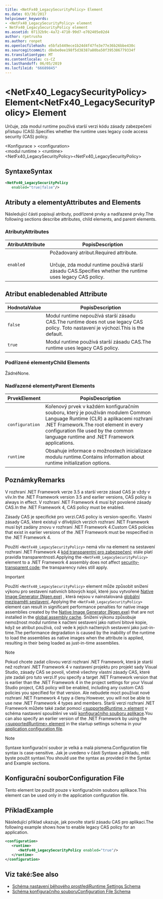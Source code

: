 ```yaml
---
title: <NetFx40_LegacySecurityPolicy> Element
ms.date: 03/30/2017
helpviewer_keywords:
- <NetFx40_LegacySecurityPolicy> element
- NetFx40_LegacySecurityPolicy element
ms.assetid: 07132b9c-4a72-4710-99d7-e702405e02d4
author: rpetrusha
ms.author: ronpet
ms.openlocfilehash: e5bfa5449ece1b24d4f47fe3e77e36b26bbe430c
ms.sourcegitcommit: d8ebe0ee198f5d38387a80ba50f395386779334f
ms.translationtype: MT
ms.contentlocale: cs-CZ
ms.lasthandoff: 06/05/2019
ms.locfileid: "66689845"
---
```

# <a name="netfx40legacysecuritypolicy-element"></a><span data-ttu-id="a37fa-102">\<NetFx40_LegacySecurityPolicy> Element</span><span class="sxs-lookup"><span data-stu-id="a37fa-102">\<NetFx40_LegacySecurityPolicy> Element</span></span>

<span data-ttu-id="a37fa-103">Určuje, zda modul runtime používá starší verzi kódu zásady zabezpečení přístupu (CAS).</span><span class="sxs-lookup"><span data-stu-id="a37fa-103">Specifies whether the runtime uses legacy code access security (CAS) policy.</span></span>

<span data-ttu-id="a37fa-104">\<Konfigurace > </span><span class="sxs-lookup"><span data-stu-id="a37fa-104">\<configuration></span></span>\
<span data-ttu-id="a37fa-105">\<modul runtime > </span><span class="sxs-lookup"><span data-stu-id="a37fa-105">\<runtime></span></span>\
<span data-ttu-id="a37fa-106">\<NetFx40_LegacySecurityPolicy></span><span class="sxs-lookup"><span data-stu-id="a37fa-106">\<NetFx40_LegacySecurityPolicy></span></span>

## <a name="syntax"></a><span data-ttu-id="a37fa-107">Syntaxe</span><span class="sxs-lookup"><span data-stu-id="a37fa-107">Syntax</span></span>

```xml
<NetFx40_LegacySecurityPolicy
   enabled="true|false"/>
```

## <a name="attributes-and-elements"></a><span data-ttu-id="a37fa-108">Atributy a elementy</span><span class="sxs-lookup"><span data-stu-id="a37fa-108">Attributes and Elements</span></span>

<span data-ttu-id="a37fa-109">Následující části popisují atributy, podřízené prvky a nadřazené prvky.</span><span class="sxs-lookup"><span data-stu-id="a37fa-109">The following sections describe attributes, child elements, and parent elements.</span></span>

### <a name="attributes"></a><span data-ttu-id="a37fa-110">Atributy</span><span class="sxs-lookup"><span data-stu-id="a37fa-110">Attributes</span></span>

|<span data-ttu-id="a37fa-111">Atribut</span><span class="sxs-lookup"><span data-stu-id="a37fa-111">Attribute</span></span>|<span data-ttu-id="a37fa-112">Popis</span><span class="sxs-lookup"><span data-stu-id="a37fa-112">Description</span></span>|
|---------------|-----------------|
|`enabled`|<span data-ttu-id="a37fa-113">Požadovaný atribut.</span><span class="sxs-lookup"><span data-stu-id="a37fa-113">Required attribute.</span></span><br /><br /> <span data-ttu-id="a37fa-114">Určuje, zda modul runtime používá starší zásadu CAS.</span><span class="sxs-lookup"><span data-stu-id="a37fa-114">Specifies whether the runtime uses legacy CAS policy.</span></span>|

## <a name="enabled-attribute"></a><span data-ttu-id="a37fa-115">Atribut enabled</span><span class="sxs-lookup"><span data-stu-id="a37fa-115">enabled Attribute</span></span>

|<span data-ttu-id="a37fa-116">Hodnota</span><span class="sxs-lookup"><span data-stu-id="a37fa-116">Value</span></span>|<span data-ttu-id="a37fa-117">Popis</span><span class="sxs-lookup"><span data-stu-id="a37fa-117">Description</span></span>|
|-----------|-----------------|
|`false`|<span data-ttu-id="a37fa-118">Modul runtime nepoužívá starší zásadu CAS.</span><span class="sxs-lookup"><span data-stu-id="a37fa-118">The runtime does not use legacy CAS policy.</span></span> <span data-ttu-id="a37fa-119">Toto nastavení je výchozí.</span><span class="sxs-lookup"><span data-stu-id="a37fa-119">This is the default.</span></span>|
|`true`|<span data-ttu-id="a37fa-120">Modul runtime používá starší zásadu CAS.</span><span class="sxs-lookup"><span data-stu-id="a37fa-120">The runtime uses legacy CAS policy.</span></span>|

### <a name="child-elements"></a><span data-ttu-id="a37fa-121">Podřízené elementy</span><span class="sxs-lookup"><span data-stu-id="a37fa-121">Child Elements</span></span>

<span data-ttu-id="a37fa-122">Žádné</span><span class="sxs-lookup"><span data-stu-id="a37fa-122">None.</span></span>

### <a name="parent-elements"></a><span data-ttu-id="a37fa-123">Nadřazené elementy</span><span class="sxs-lookup"><span data-stu-id="a37fa-123">Parent Elements</span></span>

|<span data-ttu-id="a37fa-124">Prvek</span><span class="sxs-lookup"><span data-stu-id="a37fa-124">Element</span></span>|<span data-ttu-id="a37fa-125">Popis</span><span class="sxs-lookup"><span data-stu-id="a37fa-125">Description</span></span>|
|-------------|-----------------|
|`configuration`|<span data-ttu-id="a37fa-126">Kořenový prvek v každém konfiguračním souboru, který je používán modulem Common Language Runtime (CLR) a aplikacemi rozhraní .NET Framework.</span><span class="sxs-lookup"><span data-stu-id="a37fa-126">The root element in every configuration file used by the common language runtime and .NET Framework applications.</span></span>|
|`runtime`|<span data-ttu-id="a37fa-127">Obsahuje informace o možnostech inicializace modulu runtime.</span><span class="sxs-lookup"><span data-stu-id="a37fa-127">Contains information about runtime initialization options.</span></span>|

## <a name="remarks"></a><span data-ttu-id="a37fa-128">Poznámky</span><span class="sxs-lookup"><span data-stu-id="a37fa-128">Remarks</span></span>

<span data-ttu-id="a37fa-129">V rozhraní .NET Framework verze 3.5 a starší verze zásad CAS je vždy v vliv.</span><span class="sxs-lookup"><span data-stu-id="a37fa-129">In the .NET Framework version 3.5 and earlier versions, CAS policy is always in effect.</span></span> <span data-ttu-id="a37fa-130">V rozhraní .NET Framework 4 musí být povolené zásady CAS.</span><span class="sxs-lookup"><span data-stu-id="a37fa-130">In the .NET Framework 4, CAS policy must be enabled.</span></span>

<span data-ttu-id="a37fa-131">Zásady CAS je specifické pro verzi.</span><span class="sxs-lookup"><span data-stu-id="a37fa-131">CAS policy is version-specific.</span></span> <span data-ttu-id="a37fa-132">Vlastní zásady CAS, které existují v dřívějších verzích rozhraní .NET Framework musí být zadány znovu v rozhraní .NET Framework 4.</span><span class="sxs-lookup"><span data-stu-id="a37fa-132">Custom CAS policies that exist in earlier versions of the .NET Framework must be respecified in the .NET Framework 4.</span></span>

<span data-ttu-id="a37fa-133">Použití `<NetFx40_LegacySecurityPolicy>` nemá vliv na element na sestavení rozhraní .NET Framework 4 [kód transparentní pro zabezpečení](../../../../../docs/framework/misc/security-transparent-code.md); stále platí pravidla transparentnosti.</span><span class="sxs-lookup"><span data-stu-id="a37fa-133">Applying the `<NetFx40_LegacySecurityPolicy>` element to a .NET Framework 4 assembly does not affect [security-transparent code](../../../../../docs/framework/misc/security-transparent-code.md); the transparency rules still apply.</span></span>

> [!IMPORTANT]
> <span data-ttu-id="a37fa-134">Použití `<NetFx40_LegacySecurityPolicy>` element může způsobit snížení výkonu pro sestavení nativních bitových kopií, které jsou vytvořené [Native Image Generator (Ngen.exe)](../../../../../docs/framework/tools/ngen-exe-native-image-generator.md) , která nejsou v nainstalovaná [globální mezipaměti sestavení ](../../../../../docs/framework/app-domains/gac.md).</span><span class="sxs-lookup"><span data-stu-id="a37fa-134">Applying the `<NetFx40_LegacySecurityPolicy>` element can result in significant performance penalties for native image assemblies created by the [Native Image Generator (Ngen.exe)](../../../../../docs/framework/tools/ngen-exe-native-image-generator.md) that are not installed in the [global assembly cache](../../../../../docs/framework/app-domains/gac.md).</span></span> <span data-ttu-id="a37fa-135">Snížení výkonu způsobuje nemožnost modul runtime k načtení sestavení jako nativní bitové kopie, když se atribut používá, což vede k jejich načtených sestavení jako just-in-time.</span><span class="sxs-lookup"><span data-stu-id="a37fa-135">The performance degradation is caused by the inability of the runtime to load the assemblies as native images when the attribute is applied, resulting in their being loaded as just-in-time assemblies.</span></span>

> [!NOTE]
> <span data-ttu-id="a37fa-136">Pokud chcete zadat cílovou verzi rozhraní .NET Framework, která je starší než rozhraní .NET Framework 4 v nastavení projektu pro projekt sady Visual Studio, zásady CAS se povolí, včetně všechny vlastní zásady CAS, které jste zadali pro tuto verzi.</span><span class="sxs-lookup"><span data-stu-id="a37fa-136">If you specify a target .NET Framework version that is earlier than the .NET Framework 4 in the project settings for your Visual Studio project, CAS policy will be enabled, including any custom CAS policies you specified for that version.</span></span> <span data-ttu-id="a37fa-137">Ale nebudete moct používat nové rozhraní .NET Framework 4 typy a členy.</span><span class="sxs-lookup"><span data-stu-id="a37fa-137">However, you will not be able to use new .NET Framework 4 types and members.</span></span> <span data-ttu-id="a37fa-138">Starší verzi rozhraní .NET Framework můžete také zadat pomocí [ \<supportedRuntime > element](../../../../../docs/framework/configure-apps/file-schema/startup/supportedruntime-element.md) v schéma nastavení spouštění ve vaší [konfiguračního souboru aplikace](../../../../../docs/framework/configure-apps/index.md).</span><span class="sxs-lookup"><span data-stu-id="a37fa-138">You can also specify an earlier version of the .NET Framework by using the [\<supportedRuntime> element](../../../../../docs/framework/configure-apps/file-schema/startup/supportedruntime-element.md) in the startup settings schema in your [application configuration file](../../../../../docs/framework/configure-apps/index.md).</span></span>

> [!NOTE]
> <span data-ttu-id="a37fa-139">Syntaxe konfigurační soubor je velká a malá písmena.</span><span class="sxs-lookup"><span data-stu-id="a37fa-139">Configuration file syntax is case-sensitive.</span></span> <span data-ttu-id="a37fa-140">Jak je uvedeno v části Syntaxe a příkladu, měli byste použít syntaxi.</span><span class="sxs-lookup"><span data-stu-id="a37fa-140">You should use the syntax as provided in the Syntax and Example sections.</span></span>

## <a name="configuration-file"></a><span data-ttu-id="a37fa-141">Konfigurační soubor</span><span class="sxs-lookup"><span data-stu-id="a37fa-141">Configuration File</span></span>

<span data-ttu-id="a37fa-142">Tento element lze použít pouze v konfiguračním souboru aplikace.</span><span class="sxs-lookup"><span data-stu-id="a37fa-142">This element can be used only in the application configuration file.</span></span>

## <a name="example"></a><span data-ttu-id="a37fa-143">Příklad</span><span class="sxs-lookup"><span data-stu-id="a37fa-143">Example</span></span>

<span data-ttu-id="a37fa-144">Následující příklad ukazuje, jak povolte starší zásadu CAS pro aplikaci.</span><span class="sxs-lookup"><span data-stu-id="a37fa-144">The following example shows how to enable legacy CAS policy for an application.</span></span>

```xml
<configuration>
   <runtime>
      <NetFx40_LegacySecurityPolicy enabled="true"/>
   </runtime>
</configuration>
```

## <a name="see-also"></a><span data-ttu-id="a37fa-145">Viz také:</span><span class="sxs-lookup"><span data-stu-id="a37fa-145">See also</span></span>

- [<span data-ttu-id="a37fa-146">Schéma nastavení běhového prostředí</span><span class="sxs-lookup"><span data-stu-id="a37fa-146">Runtime Settings Schema</span></span>](../../../../../docs/framework/configure-apps/file-schema/runtime/index.md)
- [<span data-ttu-id="a37fa-147">Schéma konfiguračního souboru</span><span class="sxs-lookup"><span data-stu-id="a37fa-147">Configuration File Schema</span></span>](../../../../../docs/framework/configure-apps/file-schema/index.md)
